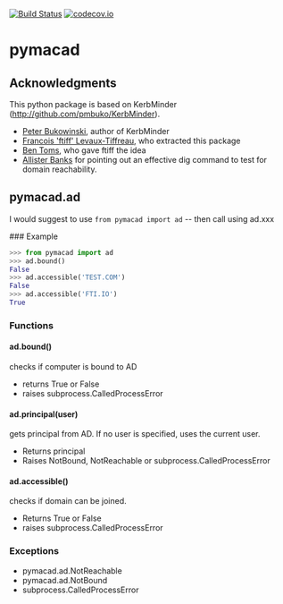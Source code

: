[![Build Status](https://travis-ci.org/ftiff/pymacad.svg?branch=master)](https://travis-ci.org/ftiff/pymacad)
[![codecov.io](https://codecov.io/github/ftiff/pymacad/coverage.svg?branch=master)](https://codecov.io/github/ftiff/pymacad?branch=master)

# pymacad

## Acknowledgments 

This python package is based on KerbMinder (http://github.com/pmbuko/KerbMinder). 

* [Peter Bukowinski](http://github.com/pmbuko), author of KerbMinder
* [Francois 'ftiff' Levaux-Tiffreau](http://github.com/ftiff), who extracted this package
* [Ben Toms](http://github.com/macmule), who gave ftiff the idea
* [Allister Banks](https://twitter.com/Sacrilicious/status/543451138239258624) for pointing out an effective dig command to test for domain reachability.

## pymacad.ad

I would suggest to use `from pymacad import ad` -- then call using ad.xxx

### Example
```python
>>> from pymacad import ad
>>> ad.bound()
False
>>> ad.accessible('TEST.COM')
False
>>> ad.accessible('FTI.IO')
True
```

### Functions

#### ad.bound()
checks if computer is bound to AD
- returns True or False 
- raises subprocess.CalledProcessError

#### ad.principal(user)
gets principal from AD. If no user is specified, uses the current user. 
- Returns principal
- Raises NotBound, NotReachable or subprocess.CalledProcessError

#### ad.accessible()
checks if domain can be joined. 
- Returns True or False
- raises subprocess.CalledProcessError
    
### Exceptions
- pymacad.ad.NotReachable
- pymacad.ad.NotBound
- subprocess.CalledProcessError

